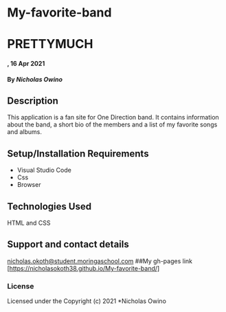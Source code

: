 # My-favorite-band
# PRETTYMUCH
#### , 16 Apr 2021
#### By *Nicholas Owino*
## Description
This application is a fan site for One Direction band. It contains information about the band, a short bio of the members and a list of my favorite songs and albums. 
## Setup/Installation Requirements
* Visual Studio Code
* Css
* Browser
## Technologies Used
HTML and CSS
## Support and contact details
nicholas.okoth@student.moringaschool.com
##My gh-pages link
[https://nicholasokoth38.github.io/My-favorite-band/]
### License
Licensed under the 
Copyright (c) 2021 *Nicholas Owino
